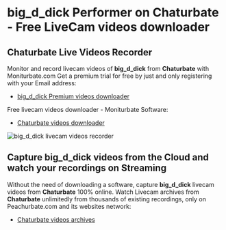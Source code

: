# big_d_dick Performer on Chaturbate - Free LiveCam videos downloader

## Chaturbate Live Videos Recorder

Monitor and record livecam videos of **big_d_dick** from **Chaturbate** with Moniturbate.com
Get a premium trial for free by just and only registering with your Email address:
* [big_d_dick Premium videos downloader](https://moniturbate.com/request-demo-licence-key.html)

Free livecam videos downloader - Moniturbate Software:
* [Chaturbate videos downloader](https://moniturbate.com/moniturbate-download-software.html)

![big_d_dick livecam videos recorder](https://peachurnet.com/templates/moniturbate-software.png)


## Capture big_d_dick videos from the Cloud and watch your recordings on Streaming

Without the need of downloading a software, capture **big_d_dick** livecam videos from **Chaturbate** 100% online.
Watch Livecam archives from **Chaturbate** unlimitedly from thousands of existing recordings, only on Peachurbate.com and its websites network:
* [Chaturbate videos archives](https://peachurnet.com/)